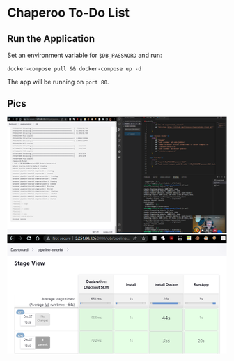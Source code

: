 # Chaperoo To-Do List

## Run the Application

Set an environment variable for `$DB_PASSWORD` and run:

```
docker-compose pull && docker-compose up -d
```

The app will be running on `port 80`.

## Pics
![PipelineUpAndRunning](https://github.com/Finneyyy/chaperootodo_client/blob/main/Capture.PNG)
![StageView](https://github.com/Finneyyy/chaperootodo_client/blob/main/stage-view.PNG)
